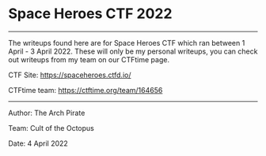 # Space Heroes CTF 2022
- - -

The writeups found here are for Space Heroes CTF which ran between 1 April - 3 April 2022. These will only be my personal writeups, you can check out writeups from my team on our CTFtime page. 

CTF Site: https://spaceheroes.ctfd.io/

CTFtime team: https://ctftime.org/team/164656

- - -

Author: The Arch Pirate

Team: Cult of the Octopus

Date: 4 April 2022
